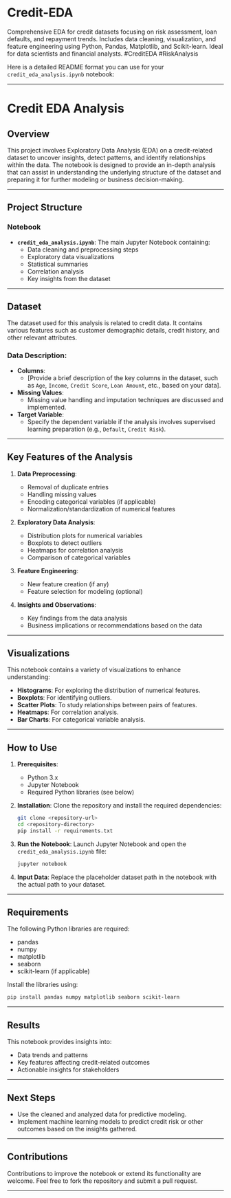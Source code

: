# Credit-EDA
Comprehensive EDA for credit datasets focusing on risk assessment, loan defaults, and repayment trends. Includes data cleaning, visualization, and feature engineering using Python, Pandas, Matplotlib, and Scikit-learn. Ideal for data scientists and financial analysts. #CreditEDA #RiskAnalysis






Here is a detailed README format you can use for your `credit_eda_analysis.ipynb` notebook:

---

# Credit EDA Analysis

## Overview
This project involves Exploratory Data Analysis (EDA) on a credit-related dataset to uncover insights, detect patterns, and identify relationships within the data. The notebook is designed to provide an in-depth analysis that can assist in understanding the underlying structure of the dataset and preparing it for further modeling or business decision-making.

---

## Project Structure

### Notebook
- **`credit_eda_analysis.ipynb`**: The main Jupyter Notebook containing:
  - Data cleaning and preprocessing steps
  - Exploratory data visualizations
  - Statistical summaries
  - Correlation analysis
  - Key insights from the dataset

---

## Dataset
The dataset used for this analysis is related to credit data. It contains various features such as customer demographic details, credit history, and other relevant attributes.

### Data Description:
- **Columns**:
  - [Provide a brief description of the key columns in the dataset, such as `Age`, `Income`, `Credit Score`, `Loan Amount`, etc., based on your data].
- **Missing Values**:
  - Missing value handling and imputation techniques are discussed and implemented.
- **Target Variable**:
  - Specify the dependent variable if the analysis involves supervised learning preparation (e.g., `Default`, `Credit Risk`).

---

## Key Features of the Analysis
1. **Data Preprocessing**:
   - Removal of duplicate entries
   - Handling missing values
   - Encoding categorical variables (if applicable)
   - Normalization/standardization of numerical features

2. **Exploratory Data Analysis**:
   - Distribution plots for numerical variables
   - Boxplots to detect outliers
   - Heatmaps for correlation analysis
   - Comparison of categorical variables

3. **Feature Engineering**:
   - New feature creation (if any)
   - Feature selection for modeling (optional)

4. **Insights and Observations**:
   - Key findings from the data analysis
   - Business implications or recommendations based on the data

---

## Visualizations
This notebook contains a variety of visualizations to enhance understanding:
- **Histograms**: For exploring the distribution of numerical features.
- **Boxplots**: For identifying outliers.
- **Scatter Plots**: To study relationships between pairs of features.
- **Heatmaps**: For correlation analysis.
- **Bar Charts**: For categorical variable analysis.

---

## How to Use
1. **Prerequisites**:
   - Python 3.x
   - Jupyter Notebook
   - Required Python libraries (see below)

2. **Installation**:
   Clone the repository and install the required dependencies:
   ```bash
   git clone <repository-url>
   cd <repository-directory>
   pip install -r requirements.txt
   ```

3. **Run the Notebook**:
   Launch Jupyter Notebook and open the `credit_eda_analysis.ipynb` file:
   ```bash
   jupyter notebook
   ```

4. **Input Data**:
   Replace the placeholder dataset path in the notebook with the actual path to your dataset.

---

## Requirements
The following Python libraries are required:
- pandas
- numpy
- matplotlib
- seaborn
- scikit-learn (if applicable)

Install the libraries using:
```bash
pip install pandas numpy matplotlib seaborn scikit-learn
```

---

## Results
This notebook provides insights into:
- Data trends and patterns
- Key features affecting credit-related outcomes
- Actionable insights for stakeholders

---

## Next Steps
- Use the cleaned and analyzed data for predictive modeling.
- Implement machine learning models to predict credit risk or other outcomes based on the insights gathered.

---

## Contributions
Contributions to improve the notebook or extend its functionality are welcome. Feel free to fork the repository and submit a pull request.

---

